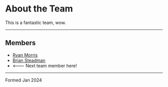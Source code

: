 # About the Team

This is a fantastic team, wow. 

---

## Members

* [Ryan Morris](./ryan-morris.md)
* [Brian Steadman](./Brian-steadman.md)
* <--- Next team member here!

---

Formed Jan 2024